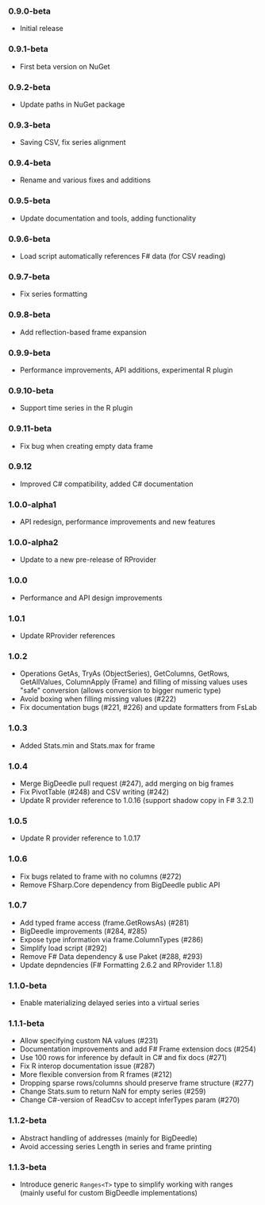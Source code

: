 ### 0.9.0-beta
 * Initial release

### 0.9.1-beta
 * First beta version on NuGet

### 0.9.2-beta
 * Update paths in NuGet package

### 0.9.3-beta
 * Saving CSV, fix series alignment

### 0.9.4-beta
 * Rename and various fixes and additions

### 0.9.5-beta
 * Update documentation and tools, adding functionality

### 0.9.6-beta
 * Load script automatically references F# data (for CSV reading)

### 0.9.7-beta
 * Fix series formatting

### 0.9.8-beta
 * Add reflection-based frame expansion

### 0.9.9-beta
 * Performance improvements, API additions, experimental R plugin

### 0.9.10-beta
 * Support time series in the R plugin

### 0.9.11-beta
 * Fix bug when creating empty data frame

### 0.9.12
 * Improved C# compatibility, added C# documentation

### 1.0.0-alpha1
 * API redesign, performance improvements and new features

### 1.0.0-alpha2
 * Update to a new pre-release of RProvider

### 1.0.0
 * Performance and API design improvements

### 1.0.1
 * Update RProvider references

### 1.0.2
 * Operations GetAs, TryAs (ObjectSeries), GetColumns, GetRows, GetAllValues, ColumnApply (Frame)
   and filling of missing values uses "safe" conversion (allows conversion to bigger numeric type)
 * Avoid boxing when filling missing values (#222)
 * Fix documentation bugs (#221, #226) and update formatters from FsLab

### 1.0.3
 * Added Stats.min and Stats.max for frame

### 1.0.4
 * Merge BigDeedle pull request (#247), add merging on big frames
 * Fix PivotTable (#248) and CSV writing (#242)
 * Update R provider reference to 1.0.16 (support shadow copy in F# 3.2.1)

### 1.0.5
 * Update R provider reference to 1.0.17

### 1.0.6
 * Fix bugs related to frame with no columns (#272)
 * Remove FSharp.Core dependency from BigDeedle public API

### 1.0.7
 * Add typed frame access (frame.GetRowsAs<T>) (#281)
 * BigDeedle improvements (#284, #285)
 * Expose type information via frame.ColumnTypes (#286)
 * Simplify load script (#292)
 * Remove F# Data dependency & use Paket (#288, #293)
 * Update depndencies (F# Formatting 2.6.2 and RProvider 1.1.8)

### 1.1.0-beta
 * Enable materializing delayed series into a virtual series

### 1.1.1-beta
 * Allow specifying custom NA values (#231)
 * Documentation improvements and add F# Frame extension docs (#254)
 * Use 100 rows for inference by default in C# and fix docs (#271)
 * Fix R interop documentation issue (#287)
 * More flexible conversion from R frames (#212)
 * Dropping sparse rows/columns should preserve frame structure (#277)
 * Change Stats.sum to return NaN for empty series (#259)
 * Change C#-version of ReadCsv to accept inferTypes param (#270)

### 1.1.2-beta
 * Abstract handling of addresses (mainly for BigDeedle)
 * Avoid accessing series Length in series and frame printing

### 1.1.3-beta
 * Introduce generic `Ranges<T>` type to simplify working with ranges
   (mainly useful for custom BigDeedle implementations)
